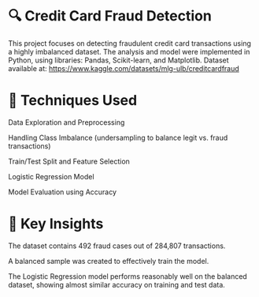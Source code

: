 # 🔍 Credit Card Fraud Detection
This project focuses on detecting fraudulent credit card transactions using a highly imbalanced dataset. The analysis and model were implemented in Python, using libraries: Pandas, Scikit-learn, and Matplotlib. Dataset available at: https://www.kaggle.com/datasets/mlg-ulb/creditcardfraud

# 🧠 Techniques Used
Data Exploration and Preprocessing

Handling Class Imbalance (undersampling to balance legit vs. fraud transactions)

Train/Test Split and Feature Selection

Logistic Regression Model

Model Evaluation using Accuracy

# 📌 Key Insights
The dataset contains 492 fraud cases out of 284,807 transactions.

A balanced sample was created to effectively train the model.

The Logistic Regression model performs reasonably well on the balanced dataset, showing almost similar accuracy on training and test data.

